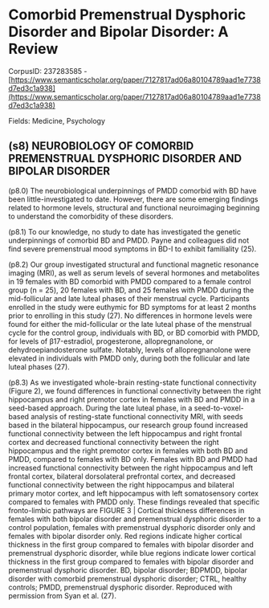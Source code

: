 # Comorbid Premenstrual Dysphoric Disorder and Bipolar Disorder: A Review

CorpusID: 237283585 - [https://www.semanticscholar.org/paper/7127817ad06a80104789aad1e7738d7ed3c1a938](https://www.semanticscholar.org/paper/7127817ad06a80104789aad1e7738d7ed3c1a938)

Fields: Medicine, Psychology

## (s8) NEUROBIOLOGY OF COMORBID PREMENSTRUAL DYSPHORIC DISORDER AND BIPOLAR DISORDER
(p8.0) The neurobiological underpinnings of PMDD comorbid with BD have been little-investigated to date. However, there are some emerging findings related to hormone levels, structural and functional neuroimaging beginning to understand the comorbidity of these disorders.

(p8.1) To our knowledge, no study to date has investigated the genetic underpinnings of comorbid BD and PMDD. Payne and colleagues did not find severe premenstrual mood symptoms in BD-I to exhibit familiality (25).

(p8.2) Our group investigated structural and functional magnetic resonance imaging (MRI), as well as serum levels of several hormones and metabolites in 19 females with BD comorbid with PMDD compared to a female control group (n = 25), 20 females with BD, and 25 females with PMDD during the mid-follicular and late luteal phases of their menstrual cycle. Participants enrolled in the study were euthymic for BD symptoms for at least 2 months prior to enrolling in this study (27). No differences in hormone levels were found for either the mid-follicular or the late luteal phase of the menstrual cycle for the control group, individuals with BD, or BD comorbid with PMDD, for levels of β17-estradiol, progesterone, allopregnanolone, or dehydroepiandosterone sulfate. Notably, levels of allopregnanolone were elevated in individuals with PMDD only, during both the follicular and late luteal phases (27).

(p8.3) As we investigated whole-brain resting-state functional connectivity (Figure 2), we found differences in functional connectivity between the right hippocampus and right premotor cortex in females with BD and PMDD in a seed-based approach. During the late luteal phase, in a seed-to-voxel-based analysis of resting-state functional connectivity MRI, with seeds based in the bilateral hippocampus, our research group found increased functional connectivity between the left hippocampus and right frontal cortex and decreased functional connectivity between the right hippocampus and the right premotor cortex in females with both BD and PMDD, compared to females with BD only. Females with BD and PMDD had increased functional connectivity between the right hippocampus and left frontal cortex, bilateral dorsolateral prefrontal cortex, and decreased functional connectivity between the right hippocampus and bilateral primary motor cortex, and left hippocampus with left somatosensory cortex compared to females with PMDD only. These findings revealed that specific fronto-limbic pathways are FIGURE 3 | Cortical thickness differences in females with both bipolar disorder and premenstrual dysphoric disorder to a control population, females with premenstrual dysphoric disorder only and females with bipolar disorder only. Red regions indicate higher cortical thickness in the first group compared to females with bipolar disorder and premenstrual dysphoric disorder, while blue regions indicate lower cortical thickness in the first group compared to females with bipolar disorder and premenstrual dysphoric disorder. BD, bipolar disorder; BDPMDD, bipolar disorder with comorbid premenstrual dysphoric disorder; CTRL, healthy controls; PMDD, premenstrual dysphoric disorder. Reproduced with permission from Syan et al. (27).

